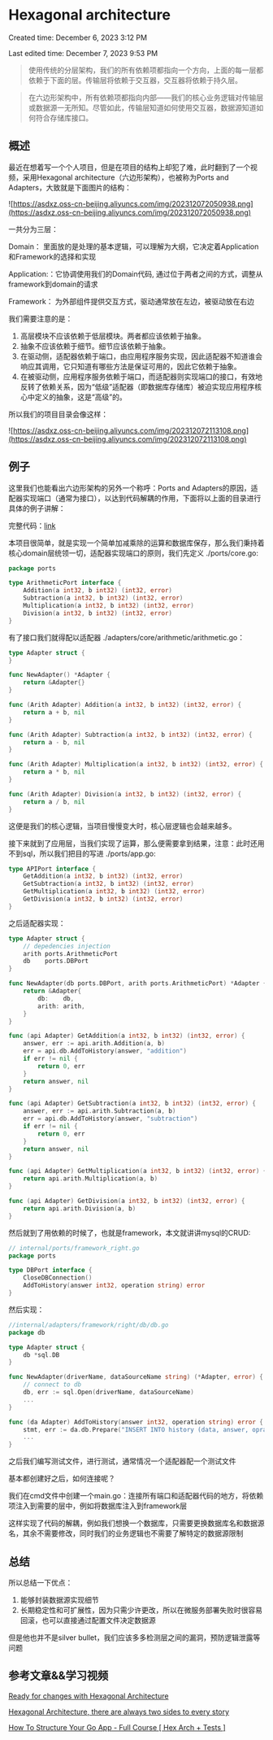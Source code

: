 # Hexagonal architecture

Created time: December 6, 2023 3:12 PM

Last edited time: December 7, 2023 9:53 PM


> 使用传统的分层架构，我们的所有依赖项都指向一个方向，上面的每一层都依赖于下面的层。传输层将依赖于交互器，交互器将依赖于持久层。

> 在六边形架构中，所有依赖项都指向内部——我们的核心业务逻辑对传输层或数据源一无所知。尽管如此，传输层知道如何使用交互器，数据源知道如何符合存储库接口。

## 概述

最近在想着写一个个人项目，但是在项目的结构上却犯了难，此时翻到了一个视频，采用Hexagonal architecture（六边形架构），也被称为Ports and Adapters，大致就是下面图片的结构：

![https://asdxz.oss-cn-beijing.aliyuncs.com/img/202312072050938.png](https://asdxz.oss-cn-beijing.aliyuncs.com/img/202312072050938.png)

一共分为三层：

Domain： 里面放的是处理的基本逻辑，可以理解为大纲，它决定着Application和Framework的选择和实现

Application:：它协调使用我们的Domain代码, 通过位于两者之间的方式，调整从framework到domain的请求

Framework： 为外部组件提供交互方式，驱动通常放在左边，被驱动放在右边

我们需要注意的是：

1. 高层模块不应该依赖于低层模块。两者都应该依赖于抽象。
2. 抽象不应该依赖于细节。细节应该依赖于抽象。
3. 在驱动侧，适配器依赖于端口，由应用程序服务实现，因此适配器不知道谁会响应其调用，它只知道有哪些方法是保证可用的，因此它依赖于抽象。
4. 在被驱动侧，应用程序服务依赖于端口，而适配器则实现端口的接口，有效地反转了依赖关系，因为“低级”适配器（即数据库存储库）被迫实现应用程序核心中定义的抽象，这是“高级”的。

所以我们的项目目录会像这样：

![https://asdxz.oss-cn-beijing.aliyuncs.com/img/202312072113108.png](https://asdxz.oss-cn-beijing.aliyuncs.com/img/202312072113108.png)

## 例子

这里我们也能看出六边形架构的另外一个称呼：Ports and Adapters的原因，适配器实现端口（通常为接口），以达到代码解耦的作用，下面将以上面的目录进行具体的例子讲解：

完整代码：[link](https://github.com/Renewdxin/hex-arch.git)

本项目很简单，就是实现一个简单加减乘除的运算和数据库保存，那么我们秉持着核心domain层统领一切，适配器实现端口的原则，我们先定义 ./ports/core.go:

```go
package ports

type ArithmeticPort interface {
	Addition(a int32, b int32) (int32, error)
	Subtraction(a int32, b int32) (int32, error)
	Multiplication(a int32, b int32) (int32, error)
	Division(a int32, b int32) (int32, error)
}
```

有了接口我们就得配以适配器 ./adapters/core/arithmetic/arithmetic.go：

```go
type Adapter struct {
}

func NewAdapter() *Adapter {
	return &Adapter{}
}

func (Arith Adapter) Addition(a int32, b int32) (int32, error) {
	return a + b, nil
}

func (Arith Adapter) Subtraction(a int32, b int32) (int32, error) {
	return a - b, nil
}

func (Arith Adapter) Multiplication(a int32, b int32) (int32, error) {
	return a * b, nil
}

func (Arith Adapter) Division(a int32, b int32) (int32, error) {
	return a / b, nil
}
```

这便是我们的核心逻辑，当项目慢慢变大时，核心层逻辑也会越来越多。

接下来就到了应用层，当我们实现了运算，那么便需要拿到结果，注意：此时还用不到sql，所以我们把目的写进 ./ports/app.go:

```go
type APIPort interface {
	GetAddition(a int32, b int32) (int32, error)
	GetSubtraction(a int32, b int32) (int32, error)
	GetMultiplication(a int32, b int32) (int32, error)
	GetDivision(a int32, b int32) (int32, error)
}
```

之后适配器实现：

```go
type Adapter struct {
	// depedencies injection
	arith ports.ArithmeticPort
	db    ports.DBPort
}

func NewAdapter(db ports.DBPort, arith ports.ArithmeticPort) *Adapter {
	return &Adapter{
		db:    db,
		arith: arith,
	}
}

func (api Adapter) GetAddition(a int32, b int32) (int32, error) {
	answer, err := api.arith.Addition(a, b)
	err = api.db.AddToHistory(answer, "addition")
	if err != nil {
		return 0, err
	}
	return answer, nil
}

func (api Adapter) GetSubtraction(a int32, b int32) (int32, error) {
	answer, err := api.arith.Subtraction(a, b)
	err = api.db.AddToHistory(answer, "subtraction")
	if err != nil {
		return 0, err
	}
	return answer, nil
}

func (api Adapter) GetMultiplication(a int32, b int32) (int32, error) {
	return api.arith.Multiplication(a, b)
}

func (api Adapter) GetDivision(a int32, b int32) (int32, error) {
	return api.arith.Division(a, b)
}
```

然后就到了用依赖的时候了，也就是framework，本文就讲讲mysql的CRUD:

```go
// internal/ports/framework_right.go
package ports

type DBPort interface {
	CloseDBConnection()
	AddToHistory(answer int32, operation string) error
}
```

然后实现：

```go
//internal/adapters/framework/right/db/db.go
package db

type Adapter struct {
	db *sql.DB
}

func NewAdapter(driverName, dataSourceName string) (*Adapter, error) {
	// connect to db
	db, err := sql.Open(driverName, dataSourceName)
	...
}

func (da Adapter) AddToHistory(answer int32, operation string) error {
	stmt, err := da.db.Prepare("INSERT INTO history (data, answer, opration) VALUES (?,?,?)")
	...
}
```

之后我们编写测试文件，进行测试，通常情况一个适配器配一个测试文件

基本都创建好之后，如何连接呢？

我们在cmd文件中创建一个main.go：连接所有端口和适配器代码的地方，将依赖项注入到需要的层中，例如将数据库注入到framework层

这样实现了代码的解耦，例如我们想换一个数据库，只需要更换数据库名和数据源名，其余不需要修改，同时我们的业务逻辑也不需要了解特定的数据源限制

## 总结

所以总结一下优点：

1. 能够封装数据源实现细节
2. 长期稳定性和可扩展性，因为只需少许更改，所以在微服务部署失败时很容易回滚，也可以直接通过配置文件决定数据源

但是他也并不是silver bullet，我们应该多多检测层之间的漏洞，预防逻辑泄露等问题

## 参考文章&&学习视频

[Ready for changes with Hexagonal Architecture](https://netflixtechblog.com/ready-for-changes-with-hexagonal-architecture-b315ec967749)

[Hexagonal Architecture, there are always two sides to every story](https://medium.com/ssense-tech/hexagonal-architecture-there-are-always-two-sides-to-every-story-bc0780ed7d9c)

[How To Structure Your Go App - Full Course [ Hex Arch + Tests ]](https://youtu.be/MpFog2kZsHk?si=NYbFCbEPZ9stCi7x)